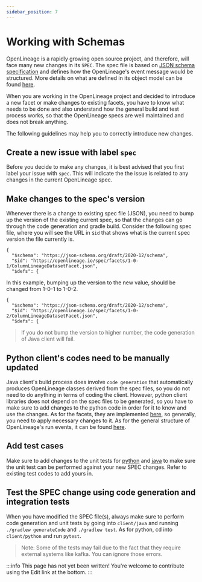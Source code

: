 ```yaml
---
sidebar_position: 7
---
```


# Working with Schemas

OpenLineage is a rapidly growing open source project, and therefore, will face many new changes in its `SPEC`. The spec file is based on [JSON schema specification](https://json-schema.org/) and defines how the OpenLineage's event message would be structured. More details on what are defined in its object model can be found [here](./object-model.md).

When you are working in the OpenLineage project and decided to introduce a new facet or make changes to existing facets, you have to know what needs to be done and also understand how the general build and test process works, so that the OpenLineage specs are well maintained and does not break anything.

The following guidelines may help you to correctly introduce new changes.

## Create a new issue with label `spec`
Before you decide to make any changes, it is best advised that you first label your issue with `spec`. This will indicate the the issue is related to any changes in the current OpenLineage spec.

## Make changes to the spec's version
Whenever there is a change to existing spec file (JSON), you need to bump up the version of the existing current spec, so that the changes can go through the code generation and gradle build. Consider the following spec file, where you will see the URL in `$id` that shows what is the current spec version the file currently is.

```
{
  "$schema": "https://json-schema.org/draft/2020-12/schema",
  "$id": "https://openlineage.io/spec/facets/1-0-1/ColumnLineageDatasetFacet.json",
  "$defs": {
```

In this example, bumping up the version to the new value, should be changed from 1-0-1 to 1-0-2.

```
{
  "$schema": "https://json-schema.org/draft/2020-12/schema",
  "$id": "https://openlineage.io/spec/facets/1-0-2/ColumnLineageDatasetFacet.json",
  "$defs": {
```

> If you do not bump the version to higher number, the code generation of Java client will fail.

## Python client's codes need to be manually updated
Java client's build process does involve `code generation` that automatically produces OpenLineage classes derived from the spec files, so you do not need to do anything in terms of coding the client. However, python client libraries does not depend on the spec files to be generated, so you have to make sure to add changes to the python code in order for it to know and use the changes. As for the facets, they are implemented [here](https://github.com/OpenLineage/OpenLineage/blob/main/client/python/openlineage/client/facet.py), so generally, you need to apply necessary changes to it. As for the general structure of OpenLineage's run events, it can be found [here](https://github.com/OpenLineage/OpenLineage/blob/main/client/python/openlineage/client/run.py).

## Add test cases
Make sure to add changes to the unit tests for [python](https://github.com/OpenLineage/OpenLineage/tree/main/client/python/tests) and [java](https://github.com/OpenLineage/OpenLineage/tree/main/client/java/src/test/java/io/openlineage/client) to make sure the unit test can be performed against your new SPEC changes. Refer to existing test codes to add yours in.

## Test the SPEC change using code generation and integration tests
When you have modified the SPEC file(s), always make sure to perform code generation and unit tests by going into `client/java` and running `./gradlew generateCode` and `./gradlew test`. As for python, cd into `client/python` and run `pytest`.

> Note: Some of the tests may fail due to the fact that they require external systems like kafka. You can ignore those errors.


:::info
This page has not yet been written! You're welcome to contribute using the Edit link at the bottom.
:::

